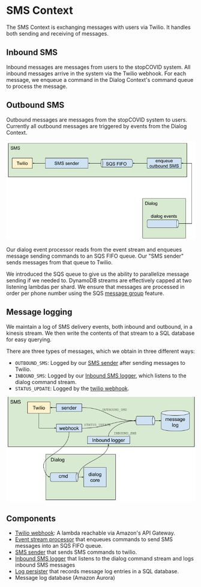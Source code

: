 # SMS Context

The SMS Context is exchanging messages with users via Twilio. It handles both sending and receiving of messages.

## Inbound SMS

Inbound messages are messages from users to the stopCOVID system. All inbound messages arrive in the system via the Twilio webhook. For each message, we enqueue a command in the Dialog Context's command queue to process the message.

## Outbound SMS

Outbound messages are messages from the stopCOVID system to users. Currently all outbound messages are triggered by events from the Dialog Context.

![outbound SMS](sms_context_outbound.png)

Our dialog event processor reads from the event stream and enqueues message sending commands to an SQS FIFO queue. Our "SMS sender" sends messages from that queue to Twilio.

We introduced the SQS queue to give us the ability to parallelize message sending if we needed to. DynamoDB streams are effectively capped at two listening lambdas per shard. We ensure that messages are processed in order per phone number using the SQS [message group](https://docs.aws.amazon.com/AWSSimpleQueueService/latest/SQSDeveloperGuide/using-messagegroupid-property.html) feature.

## Message logging

We maintain a log of SMS delivery events, both inbound and outbound, in a kinesis stream. We then write the contents of that stream to a SQL database for easy querying.

There are three types of messages, which we obtain in three different ways:

* `OUTBOUND_SMS`: Logged by our [SMS sender](../stopcovid/sms/aws_lambdas/send_sms_batch.py) after sending messages to Twilio.
* `INBOUND_SMS`: Logged by our [Inbound SMS logger](../stopcovid/sms/aws_lambdas/log_inbound_sms.py), which listens to the dialog command stream.
* `STATUS_UPDATE`: Logged by the [twilio webhook](../stopcovid/sms/aws_lambdas/twilio_webhook.py).

![message logging](sms_message_logging.png)

## Components

* [Twilio webhook](../stopcovid/sms/aws_lambdas/twilio_webhook.py): A lambda reachable via Amazon's API Gateway.
* [Event stream processor](../stopcovid/sms/aws_lambdas/enqueue_sms_batch.py) that enqueues commands to send SMS messages into an SQS FIFO queue.
* [SMS sender](../stopcovid/sms/aws_lambdas/send_sms_batch.py) that sends SMS commands to twilio.
* [Inbound SMS logger](../stopcovid/sms/aws_lambdas/log_inbound_sms.py) that listens to the dialog command stream and logs inbound SMS messages
* [Log persister](../stopcovid/sms/aws_lambdas/persist_logs.py) that records message log entries in a SQL database.
* Message log database (Amazon Aurora)